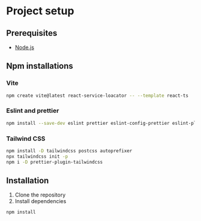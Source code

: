 # Project setup

## Prerequisites
- [Node.js](https://nodejs.org/en/download/)

## Npm installations

### Vite

```bash
npm create vite@latest react-service-loacator -- --template react-ts 
```

### Eslint and prettier

```bash
npm install --save-dev eslint prettier eslint-config-prettier eslint-plugin-prettier
``` 
### Tailwind CSS

```bash
npm install -D tailwindcss postcss autoprefixer
npx tailwindcss init -p
npm i -D prettier-plugin-tailwindcss
```



## Installation
1. Clone the repository
2. Install dependencies
```bash
npm install
```

